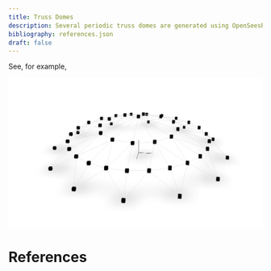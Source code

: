 ```yaml
---
title: Truss Domes
description: Several periodic truss domes are generated using OpenSeesRT.
bibliography: references.json
draft: false
---
```


See, for example, <cite key="kaveh2025optimal"></cite>

![alt text](dome120.png)

# References

<div id="bibliography-list"></div>

